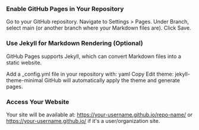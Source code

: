 ###  Enable GitHub Pages in Your Repository
Go to your GitHub repository.
Navigate to Settings > Pages.
Under Branch, select main (or another branch where your Markdown files are).
Click Save.


###  Use Jekyll for Markdown Rendering (Optional)
GitHub Pages supports Jekyll, which can convert Markdown files into a static website.

Add a _config.yml file in your repository with:
yaml
Copy
Edit
theme: jekyll-theme-minimal
GitHub will automatically apply the theme and generate pages.


### Access Your Website
Your site will be available at:
https://your-username.github.io/repo-name/
or https://your-username.github.io/ if it's a user/organization site.
